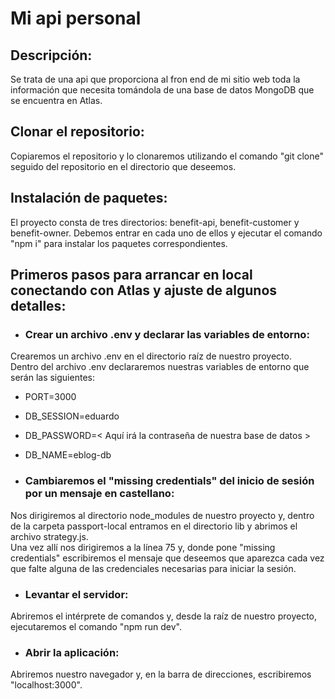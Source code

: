 # Mi api personal

## Descripción:

  Se trata de una api que proporciona al fron end de mi sitio web toda la información que necesita tomándola de una base de datos MongoDB que se encuentra en Atlas.

## Clonar el repositorio:

  Copiaremos el repositorio y lo clonaremos utilizando el comando "git clone" seguido del repositorio en el directorio que deseemos.

## Instalación de paquetes:

  El proyecto consta de tres directorios: benefit-api, benefit-customer y benefit-owner. Debemos entrar en cada uno de ellos y ejecutar el comando "npm i" para instalar los paquetes correspondientes.

## Primeros pasos para arrancar en local conectando con Atlas y ajuste de algunos detalles:

  - ### Crear un archivo .env y declarar las variables de entorno:

  Crearemos un archivo .env en el directorio raíz de nuestro proyecto.  
  Dentro del archivo .env declararemos nuestras variables de entorno que serán las siguientes:
  - PORT=3000
  - DB_SESSION=eduardo
  - DB_PASSWORD=< Aquí irá la contraseña de nuestra base de datos >
  - DB_NAME=eblog-db

  - ### Cambiaremos el "missing credentials" del inicio de sesión por un mensaje en castellano:

  Nos dirigiremos al directorio node_modules de nuestro proyecto y, dentro de la carpeta passport-local entramos en el directorio lib y abrimos el archivo strategy.js.  
  Una vez allí nos dirigiremos a la línea 75 y, donde pone "missing credentials" escribiremos el mensaje que deseemos que aparezca cada vez que falte alguna de las credenciales necesarias para iniciar la sesión.

  - ### Levantar el servidor:

  Abriremos el intérprete de comandos y, desde la raíz de nuestro proyecto, ejecutaremos el comando "npm run dev".

  - ### Abrir la aplicación:

  Abriremos nuestro navegador y, en la barra de direcciones, escribiremos "localhost:3000".
  
